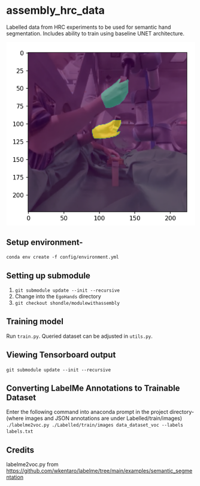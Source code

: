 # assembly_hrc_data
Labelled data from HRC experiments to be used for semantic hand segmentation. Includes ability to train using baseline UNET architecture. 

![sample](samplevisual.png)

## Setup environment-

`conda env create -f config/environment.yml`

## Setting up submodule
1. `git submodule update --init --recursive`
2. Change into the `EgoHands` directory
3. `git checkout shondle/modulewithassembly`

## Training model

Run `train.py`. Queried dataset can be adjusted in `utils.py`.

## Viewing Tensorboard output
`git submodule update --init --recursive`

## Converting LabelMe Annotations to Trainable Dataset
Enter the following command into anaconda prompt in the project directory-
(where images and JSON annotations are under Labelled/train/images)
`./labelme2voc.py ./Labelled/train/images data_dataset_voc --labels labels.txt`

## Credits
labelme2voc.py from https://github.com/wkentaro/labelme/tree/main/examples/semantic_segmentation

